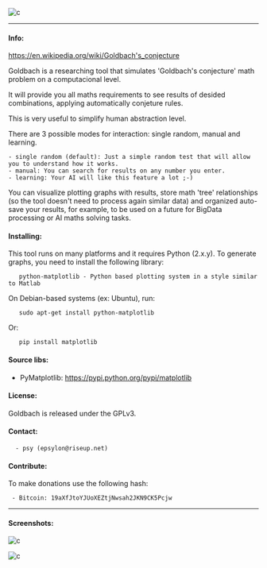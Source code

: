 
![c](https://03c8.net/images/goldbach_banner.png)

----------

#### Info:

 https://en.wikipedia.org/wiki/Goldbach's_conjecture

 Goldbach is a researching tool that simulates 'Goldbach's conjecture' math problem on a computacional level.

 It will provide you all maths requirements to see results of desided combinations, applying automatically conjeture rules. 

 This is very useful to simplify human abstraction level.

 There are 3 possible modes for interaction: single random, manual and learning.

    - single random (default): Just a simple random test that will allow you to understand how it works.
    - manual: You can search for results on any number you enter.
    - learning: Your AI will like this feature a lot ;-)

 You can visualize plotting graphs with results, store math 'tree' relationships (so the tool doesn't need to process again similar data) 
 and organized auto-save your results, for example, to be used on a future for BigData processing or AI maths solving tasks.

#### Installing:

 This tool runs on many platforms and it requires Python (2.x.y). To generate graphs, you need 
 to install the following library:

       python-matplotlib - Python based plotting system in a style similar to Matlab

 On Debian-based systems (ex: Ubuntu), run: 

       sudo apt-get install python-matplotlib

 Or:
       
       pip install matplotlib

####  Source libs:

 * PyMatplotlib: https://pypi.python.org/pypi/matplotlib

#### License:

 Goldbach is released under the GPLv3.

#### Contact:

      - psy (epsylon@riseup.net)

#### Contribute: 

 To make donations use the following hash:
  
     - Bitcoin: 19aXfJtoYJUoXEZtjNwsah2JKN9CK5Pcjw

----------

####  Screenshots:

  ![c](https://03c8.net/images/goldbach_tree.png "Collatz Tree")

  ![c](https://03c8.net/images/goldbach_graph.png "Collatz Graph")

